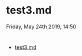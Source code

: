# test3.md
Friday, May 24th 2019, 14:50

#
<!-- @import "[TOC]" {cmd="toc" depthFrom=1 depthTo=6 orderedList=false} -->
<!-- code_chunk_output -->

* [test3.md](#test3md)

<!-- /code_chunk_output -->

#
